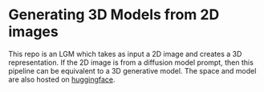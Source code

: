 # Generating 3D Models from 2D images
This repo is an LGM which takes as input a 2D image and creates a 3D representation. If the 2D image is from a diffusion model prompt, then this pipeline can be equivalent to a 3D generative model. The space and model are also hosted on [huggingface](https://huggingface.co/pimeson314).
